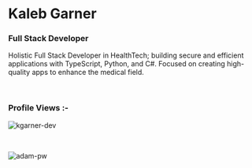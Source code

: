 <h1>Kaleb Garner</h1>
<h3>Full Stack Developer</h3>
<p>Holistic Full Stack Developer in HealthTech; building secure and efficient applications with TypeScript, Python, and C#. Focused on creating high-quality apps to enhance the medical field.</p>

<br>

<p><h3>Profile Views :-</h3> <img src="https://komarev.com/ghpvc/?username=kgarner-dev&color=436437"
    alt="kgarner-dev" /></p>

<br>

<p><img src="https://github-readme-stats.vercel.app/api?username=adam-pw&show_icons=true&locale=en&bg_color=0d1117&text_color=ffffff&repo=convoychat"
    alt="adam-pw" /></p>
